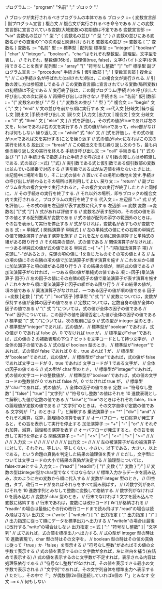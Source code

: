 プログラム ::= "program" "名前" ";" ブロック "."

  // ブロックが実行されるべきプログラムの本体である
ブロック ::= { 変数宣言部 | 副プログラム宣言 } 複合文
  // 複合文が実行されるべき命令である
  // この変数宣言部に宣言されている変数(大域変数)の初期値は不定である
変数宣言部 ::= "var" 変数名の並び ":" 型 ";" { 変数名の並び ":" 型 ";" }
  // 変数の並びにある変数名がその直後の":"の次の型と関連付けられる
変数名の並び ::= 変数名 { "," 変数名 } 変数名 ::= "名前"
型 ::= 標準型 | 配列型
標準型 ::= "integer" | "boolean" | "char"
  // "integer"，"boolean"，"char"はそれぞれ整数型，論理型，文字型を表し，
  // それぞれ，整数値(16bit)，論理値(true, false)，文字(1バイト文字)を保持できることを表す 配列型 ::= "array" "[" "符号なし整数" "]" "of" 標準型
副プログラム宣言 ::= "procedure" 手続き名 [ 仮引数部 ] ";" [ 変数宣言部 ] 複合文 ";"
  // この手続き名が呼ばれた(callされた)時は，この複合文が実行される. 
  // 引数の渡し方は参照渡しである
  // この変数宣言部に宣言されている変数(局所変数)の初期値は不定である
  // 実行終了後は，この副プログラム(手続き)を呼び出した呼び出し文の次に戻る
  // 再帰呼び出しは許さない
手続き名 ::= "名前"
仮引数部 ::= "(" 変数名の並び ":" 型 { ";" 変数名の並び ":" 型 } ")" 複合文 ::= "begin" 文 { ";" 文 } "end"
  // 文の並びを前から順に実行する
文 ::=代入文 |分岐文 |繰り返し文 |脱出文 |手続き呼び出し文 |戻り文 |入力文 |出力文 |
複合文 | 空文
分岐文 ::= "if" 式 "then" 文 [ "else" 文 ]
  // 式を評価し，その式の値がtrueであれば左の文を，falseであれば右の文を実行する
  // 式の値がfalseであって，else部がなければ何もしない 繰り返し文 ::= "while" 式 "do" 文
  // [式を評価し，その式の値がtrueであれば文を実行する]ことを繰り返す
  // 式の値がfalseになればこの文の実行を終える 脱出文 ::= "break"
  // この脱出文を含む繰り返し文のうち，最も内側の繰り返し文の実行を終える 手続き呼び出し文 ::= "call" 手続き名 [ "(" 式の並び ")" ]
  // 手続き名で指定された手続きを呼び出す
  // 引数の渡し方は参照渡しである. 式の並び ::=式{ ","式}
  // 実引数である式と仮引数である仮引数部の変数は並んでいる順番で対応する
  // 実引数である式が左辺値を持たないときには，主記憶中に場所を取り，そこに式の値を // 置いてその場所の番地を渡す.手続きの呼び出しが終わるとその場所は再利用してよい.
戻り文 ::= "return"
  // 副プログラム宣言の複合文中で実行されると，その複合文の実行が終了したときと同様に， // その手続きの実行を終了する.
  // それ以外の場所，即ちブロックの複合文内で実行されると，プログラムの実行を終了する
代入文 ::= 左辺部 ":=" 式
  // 式を評価し，その式の値を左辺部が表す変数に代入する
左辺部 ::= 変数
変数 ::=変数名[ "["式 "]"]
  // 式があれば評価する
  // 変数名が表す配列の，その式の値を添字の値とする配列要素が変数である // 式の値が配列の添字の範囲外のときは，その旨を表示して実行を停止する // 式がなければ，変数名が表すものが変数である
式 ::= 単純式 { 関係演算子 単純式 }
  // 左の単純式の値にその右隣の単純式の値で関係演算子が表す演算を施す // これを左から順に関係演算子と単純式の組がある限り行う
  // その結果の値が，式の値である
  // 関係演算子がなければ，一つある単純式の値が式の値である
単純式 ::=[ "+" | "-"]項{加法演算子 項}
  // 先頭に"-"があるとき，先頭の項の値に-1を乗じたものをその項の値とする // 左の項の値にその右隣の項の値で加法演算子が表す演算を施す
  // これを左から順に加法演算子と項の組がある限り行う
  // その結果の値が，単純式の値である
  // 加法演算子がなければ，一つある項の値が単純式の値である
項 ::=因子{乗法演算子 因子}
  // 左の因子の値にその右隣の因子の値で乗法演算子が表す演算を施す // これを左から順に乗法演算子と因子の組がある限り行う
  // その結果の値が，項の値である
  // 乗法演算子がなければ，一つある因子の値が項の値である
因子 ::=変数 |定数 | "("式 ")" | "not"因子 |標準型 "("式 ")"
  // 変数については，変数が保持する値が全体の因子の値である
  // 定数については，定数自身の値が全体の因子の値である
  // "(" 式 ")"については，式の値が全体の因子の値である
  // "not" 因子については，この因子の値を論理否定した値が全体の因子の値である
  // 標準型 "(" 式 ")"については，次の規則に従う
  //  式の型が integer 型のとき，
  //    標準型が"integer"であれば，式の値が，
  //    標準型が"boolean"であれば，式の値が 0 であれば false が，0 でなければ true が，
  //    標準型が"char"であれば，式の値の 2 の補数表現の下位 7 ビットを文字コードとして持つ文字が， 
  //  全体の因子の値である
  //  式の型が boolean 型のとき，
  //    標準型が"integer"であれば，式の値が false であれば 0 を，true あれば 1 が， 
  //    標準型が"boolean"であれば，式の値が，
  //    標準型が"char"であれば，式の値が false であれば文字コードが 0，true であれば 文字コードが 1 である文字が，
  //  全体の因子の値である
  //  式の型が char 型のとき，
  //    標準型が"integer"であれば，式の値の文字コードの整数値が， 
  //    標準型が"boolean"であれば，式の値の文字コードの整数値が 0 であれば false が，0 でなければ true が， 
  //    標準型が"char"であれば，式の値が， 
  //  全体の因子の値である
定数 ::= "符号なし整数" | "false" | "true" | "文字列"
  // "符号なし整数"の値はそれを 10 進数表現として解釈した値が定数の値である
  // "false"と"true"のときはそれぞれ false，true の論理値が定数の値である
  // "文字列"のときは，その文字自体が定数の値である.文字列が「''」のときは「'」と解釈する
乗法演算子 ::= "*" | "div" | "and"
  // それぞれ乗算，除算，論理積の演算を表す
  // オーバフロー，ゼロ除算が発生すると，その旨を表示して実行を停止する 
加法演算子 ::= "+" | "-" | "or"
  // それぞれ加算，減算，論理和の演算を表す
  // オーバフローが発生すると，その旨を表示して実行を停止する 
関係演算子 ::= "=" | "<>" | "<" | "<=" | ">" | ">="
// // // //
入力文 ::= // // // // // // // // 出力文 ::= // //
  // 左の被演算子が右の被演算子に対して，それぞれ，等しい，等しくない，小さい，以下である，大きい，以上である，という命題の真偽を判定した結果の論理値を表す 
  // ただし，文字型については文字コードの大小で結果の真偽が決定する 
  // 論理型については，false<trueとする
入力文 ::= ("read" | "readln") [ "(" 変数 { "," 変数 } ")" ] 
  // 変数の型はinteger型かchar型でなくてはならない 
  // 標準入力からデータを読み込み，次のように左の変数から順に代入する
  // 変数が integer 型のとき，
  //  (1)空白，タブ，改行コードがあればそれらをすべて読み飛ばす， 
  //  (2)数字列があればそれを 10 進数字列とみなして整数に変換して格納する.
  //    数字列がなければ 0 を読み込む
  // 変数が char 型のとき，
  //  行末でなければ 1 文字を読み込んで変数に格納する 
  //  行末であれば，変数には改行コード('¥n')が格納される
  // "readln"の場合は最後にその行の改行コードまで読み飛ばす."read"の場合は読み飛ばさない
出力文 ::= ("write" | "writeln") [ "(" 出力指定 { "," 出力指定 } ")" ]
  // 出力指定に従って順にデータを標準出力へ出力する
  // "writeln"の場合は最後に改行する."write"の場合はしない 
出力指定 ::= 式 [ ":" "符号なし整数" ] | "文字列"
  // 式であれば，式の値を標準出力へ出力する.
  //  式の型が integer 型の時は 10 進数表現で，char 型の時はその文字を，
  //  boolean 型の時はその値の真偽に従って「true」か「false」を表示する
  // "符号なし整数"があればその値の文字数で表示する
  // 式の値を表示するのに文字数が余れば，左に空白を補う(右詰めで表示する)
  // 式の値を表示するのに文字数が不足すれば，表示される内容は処理系依存である
  // "符号なし整数"がなければ，その値を表示できる最小の文字数で表示される
  // "文字列"であれば，その文字列自体を標準出力へ表示する
  // ただし，その中で「'」が偶数個(2n個)連続していればn個の「'」とみなす
空文 ::= ε
  // 何もしない
